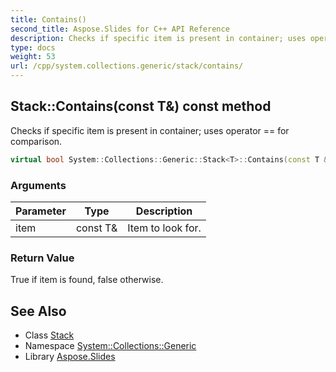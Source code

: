 ```yaml
---
title: Contains()
second_title: Aspose.Slides for C++ API Reference
description: Checks if specific item is present in container; uses operator == for comparison.
type: docs
weight: 53
url: /cpp/system.collections.generic/stack/contains/
---
```

## Stack::Contains(const T\&) const method


Checks if specific item is present in container; uses operator == for comparison.

```cpp
virtual bool System::Collections::Generic::Stack<T>::Contains(const T &item) const
```


### Arguments

| Parameter | Type | Description |
| --- | --- | --- |
| item | const T\& | Item to look for. |

### Return Value

True if item is found, false otherwise.

## See Also

* Class [Stack](./)
* Namespace [System::Collections::Generic](../)
* Library [Aspose.Slides](../../)